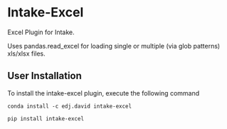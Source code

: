 # Intake-Excel

Excel Plugin for Intake.

Uses pandas.read_excel for loading single or multiple (via glob patterns) xls/xlsx files.


## User Installation

To install the intake-excel plugin, execute the following command

```
conda install -c edj.david intake-excel
```

```
pip install intake-excel
```
